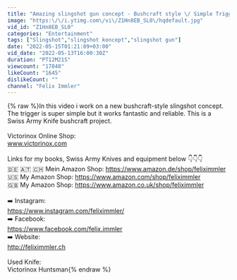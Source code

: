```yaml
---
title: "Amazing slingshot gun concept - Bushcraft style \/ Simple Trigger Mechanism \/Swiss Army Knife Project"
image: "https:\/\/i.ytimg.com\/vi\/Z1Hn8EB_SL0\/hqdefault.jpg"
vid_id: "Z1Hn8EB_SL0"
categories: "Entertainment"
tags: ["Slingshot","slingshot koncept","slingshot gun"]
date: "2022-05-15T01:21:09+03:00"
vid_date: "2022-05-13T16:00:30Z"
duration: "PT12M21S"
viewcount: "17848"
likeCount: "1645"
dislikeCount: ""
channel: "Felix Immler"
---
```

{% raw %}In this video i work on a new bushcraft-style slingshot concept. The trigger is super simple but it works fantastic and reliable. This is a Swiss Army Knife bushcraft project.<br /><br />Victorinox Online Shop:<br />www.victorinox.com<br /><br />Links for my books, Swiss Army Knives and equipment below 👇👇👇<br />🇩🇪 🇦🇹 🇨🇭 Mein Amazon Shop: <a rel="nofollow" target="blank" href="https://www.amazon.de/shop/feliximmler">https://www.amazon.de/shop/feliximmler</a><br />🇺🇸 My Amazon Shop: <a rel="nofollow" target="blank" href="https://www.amazon.com/shop/feliximmler">https://www.amazon.com/shop/feliximmler</a><br />🇬🇧 My Amazon Shop: <a rel="nofollow" target="blank" href="https://www.amazon.co.uk/shop/feliximmler">https://www.amazon.co.uk/shop/feliximmler</a><br /><br />➡️ Instagram:<br /><a rel="nofollow" target="blank" href="https://www.instagram.com/feliximmler/">https://www.instagram.com/feliximmler/</a><br />➡️ Facebook: <br /><a rel="nofollow" target="blank" href="https://www.facebook.com/felix.immler">https://www.facebook.com/felix.immler</a><br />➡️ Website:<br /><a rel="nofollow" target="blank" href="http://feliximmler.ch">http://feliximmler.ch</a><br /><br />Used Knife:<br />Victorinox Huntsman{% endraw %}
